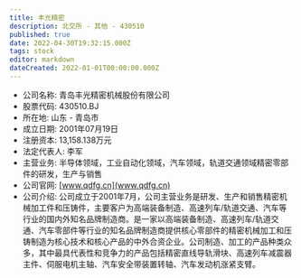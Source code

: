 ```yaml
---
title: 丰光精密
description: 北交所 - 其他 - 430510
published: true
date: 2022-04-30T19:32:15.000Z
tags: stock
editor: markdown
dateCreated: 2022-01-01T00:00:00.000Z
---
```


- 公司名称: 青岛丰光精密机械股份有限公司
- 股票代码: 430510.BJ
- 所在地: 山东 - 青岛市
- 成立日期: 2001年07月19日
- 注册资本: 13,158.138万元
- 法定代表人: 李军
- 主营业务: 半导体领域，工业自动化领域，汽车领域，轨道交通领域精密零部件的研发，生产与销售
- 公司官网: [www.qdfg.cn](www.qdfg.cn)
- 公司介绍: 公司成立于2001年7月，公司主营业务是研发、生产和销售精密机械加工件和压铸件，主要客户为高端装备制造、高速列车/轨道交通、汽车等行业的国内外知名品牌制造商。是一家以高端装备制造、高速列车/轨道交通、汽车零部件等行业的知名品牌制造商提供核心零部件的精密机械加工和压铸制造为核心技术和核心产品的中外合资企业。公司制造、加工的产品种类众多，其中最具代表性和竞争力的产品包括精密直线导轨滑块、高速列车减震器主件、伺服电机主轴、汽车安全带装置转轴、汽车发动机涨紧支臂。


